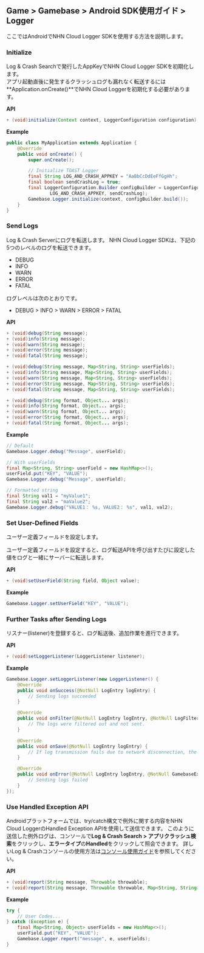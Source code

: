 ## Game > Gamebase > Android SDK使用ガイド > Logger

ここではAndroidでNHN Cloud Logger SDKを使用する方法を説明します。

### Initialize

Log & Crash Searchで発行したAppKeyでNHN Cloud Logger SDKを初期化します。<br/>
アプリ起動直後に発生するクラッシュログも漏れなく転送するには**Application.onCreate()**でNHN Cloud Loggerを初期化する必要があります。

**API**

```java
+ (void)initialize(Context context, LoggerConfiguration configuration);
```

**Example**

```java
public class MyApplication extends Application {
    @Override
    public void onCreate() {
        super.onCreate();

        // Initialize TOAST Logger
        final String LOG_AND_CRASH_APPKEY = "AaBbCcDdEeFfGgHh";
        final boolean sendCrashLog = true;
        final LoggerConfiguration.Builder configBuilder = LoggerConfiguration.newBuilder(
                LOG_AND_CRASH_APPKEY, sendCrashLog);
        Gamebase.Logger.initialize(context, configBuilder.build());
    }
}
```

### Send Logs

Log & Crash Serverにログを転送します。
NHN Cloud Logger SDKは、下記の5つのレベルのログを転送できます。

* DEBUG
* INFO
* WARN
* ERROR
* FATAL

ログレベルは次のとおりです。

* DEBUG > INFO > WARN > ERROR > FATAL

**API**

```java
+ (void)debug(String message);
+ (void)info(String message);
+ (void)warn(String message);
+ (void)error(String message);
+ (void)fatal(String message);

+ (void)debug(String message, Map<String, String> userFields);
+ (void)info(String message, Map<String, String> userFields);
+ (void)warn(String message, Map<String, String> userFields);
+ (void)error(String message, Map<String, String> userFields);
+ (void)fatal(String message, Map<String, String> userFields);

+ (void)debug(String format, Object... args);
+ (void)info(String format, Object... args);
+ (void)warn(String format, Object... args);
+ (void)error(String format, Object... args);
+ (void)fatal(String format, Object... args);
```

**Example**

```java
// Default
Gamebase.Logger.debug("Message", userField);

// With userFields
final Map<String, String> userField = new HashMap<>();
userField.put("KEY", "VALUE");
Gamebase.Logger.debug("Message", userField);

// Formatted string
final String val1 = "myValue1";
final String val2 = "maValue2";
Gamebase.Logger.debug("VALUE1： %s, VALUE2： %s", val1, val2);
```

### Set User-Defined Fields
ユーザー定義フィールドを設定します。

ユーザー定義フィールドを設定すると、ログ転送APIを呼び出すたびに設定した値をログと一緒にサーバーに転送します。

**API**

```java
+ (void)setUserField(String field, Object value);
```

**Example**

```java
Gamebase.Logger.setUserField("KEY", "VALUE");
```

### Further Tasks after Sending Logs

リスナー(listener)を登録すると、ログ転送後、追加作業を進行できます。

**API**

```java
+ (void)setLoggerListener(LoggerListener listener);
```

**Example**

```java
Gamebase.Logger.setLoggerListener(new LoggerListener() {
    @Override
    public void onSuccess(@NotNull LogEntry logEntry) {
    	// Sending logs succeeded
    }

    @Override
    public void onFilter(@NotNull LogEntry logEntry, @NotNull LogFilter logFilter) {
    	// The logs were filtered out and not sent.
    }

    @Override
    public void onSave(@NotNull LogEntry logEntry) {
    	// If log transmission fails due to network disconnection, the log is saved in a file for log retransmission.(The saved file cannot be checked.)
    }

    @Override
    public void onError(@NotNull LogEntry logEntry, @NotNull GamebaseException exception) {
    	// Sending logs failed
    }
});
```

### Use Handled Exception API

Androidプラットフォームでは、try/catch構文で例外に関する内容をNHN Cloud LoggerのHandled Exception APIを使用して送信できます。
このように送信した例外ログは、コンソールで**Log & Crash Search > アプリクラッシュ検索**をクリックし、**エラータイプ**の**Handled**をクリックして照会できます。
詳しいLog & Crashコンソールの使用方法は[コンソール使用ガイド](https://docs.nhncloud.com/ko/Data%20&%20Analytics/Log%20&%20Crash%20Search/ko/console-guide/)を参照してください。

**API**

```java
+ (void)report(String message, Throwable throwable);
+ (void)report(String message, Throwable throwable, Map<String, String> userFields);
```

**Example**

```java
try {
    // User Codes...
} catch (Exception e) {
    final Map<String, Object> userFields = new HashMap<>();
    userField.put("KEY", "VALUE");
    Gamebase.Logger.report("message", e, userFields);
}
```
